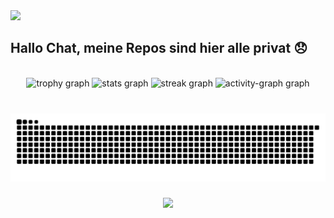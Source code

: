 <div>
  <img style="100%" src="https://capsule-render.vercel.app/api?type=waving&height=100&section=header&reversal=false&fontSize=70&fontColor=FFFFFF&fontAlign=50&fontAlignY=50&stroke=-&descSize=20&descAlign=50&descAlignY=50&textBg=false&theme=onedark"  />
</div>

<h2 align="left">Hallo Chat, meine Repos sind hier alle privat 😞</h2>

<br clear="both">

<div align="center">
  <img src="https://github-profile-trophy.vercel.app?username=Aphelion-z&theme=dark_lover&column=-1&row=1&margin-w=8&margin-h=8&no-bg=false&no-frame=false&order=4" height="150" alt="trophy graph"  />
  <img src="https://github-readme-stats.vercel.app/api?username=Aphelion-z&hide_title=false&hide_rank=false&show_icons=true&include_all_commits=true&count_private=true&disable_animations=false&theme=aura&locale=en&hide_border=false&order=1" height="150" alt="stats graph"  />
  <img src="https://streak-stats.demolab.com?user=Aphelion-z&locale=en&mode=weekly&theme=aura&hide_border=false&border_radius=5&order=3" height="150" alt="streak graph"  />
  <img src="https://github-readme-activity-graph.vercel.app/graph?username=Aphelion-z&radius=16&theme=modern-lilac&area=true&order=5&hide_title=false&hide_border=false" height="300" alt="activity-graph graph"  />
</div>

###

<br clear="both">

<img src="https://raw.githubusercontent.com/Aphelion-z/Aphelion-z/output/snake.svg" alt="Snake animation" />

###

<div align="center">
  <img src="https://count.getloli.com/@:Aphelion-z?theme=capoo-2&padding=5&offset=0&scale=1&align=center&pixelated=0&darkmode=auto"  />
</div>

###
